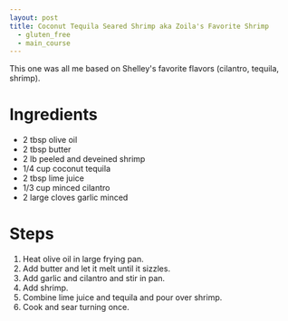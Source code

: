 ```yaml
---
layout: post
title: Coconut Tequila Seared Shrimp aka Zoila's Favorite Shrimp
  - gluten_free
  - main_course
---
```


This one was all me based on Shelley's favorite flavors (cilantro, tequila, shrimp).

# Ingredients

* 2 tbsp olive oil
* 2 tbsp butter
* 2 lb peeled and deveined shrimp
* 1/4 cup coconut tequila
* 2 tbsp lime juice
* 1/3 cup minced cilantro
* 2 large cloves garlic minced

# Steps

1.  Heat olive oil in large frying pan.
2.  Add butter and let it melt until it sizzles.
3.  Add garlic and cilantro and stir in pan.
4.  Add shrimp.
5.  Combine lime juice and tequila and pour over shrimp.
6.  Cook and sear turning once.

